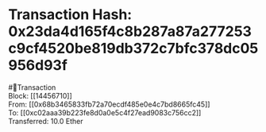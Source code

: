 
Transaction Hash: 0x23da4d165f4c8b287a87a277253c9cf4520be819db372c7bfc378dc05956d93f
====================================================================================
  
#💸Transaction  
Block: [[14456710]]  
From: [[0x68b3465833fb72a70ecdf485e0e4c7bd8665fc45]]  
To: [[0xc02aaa39b223fe8d0a0e5c4f27ead9083c756cc2]]  
Transferred: 10.0 Ether